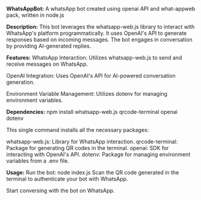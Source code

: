 **WhatsAppBot:**
A whatsApp bot created using openai API and what-appweb pack, written in node.js

**Description:**
This bot leverages the whatsapp-web.js library to interact with WhatsApp's platform programmatically. It uses OpenAI's API to generate responses based on incoming messages. The bot engages in conversation by providing AI-generated replies.

**Features:**
WhatsApp Interaction: Utilizes whatsapp-web.js to send and receive messages on WhatsApp.

OpenAI Integration: Uses OpenAI's API for AI-powered conversation generation.

Environment Variable Management: Utilizes dotenv for managing environment variables.

**Dependencies:**
npm install whatsapp-web.js qrcode-terminal openai dotenv

This single command installs all the necessary packages:

whatsapp-web.js: Library for WhatsApp interaction. 
qrcode-terminal: Package for generating QR codes in the terminal. 
openai: SDK for interacting with OpenAI's API. dotenv: 
Package for managing environment variables from a .env file.

**Usage:**
Run the bot:
node index.js
Scan the QR code generated in the terminal to authenticate your bot with WhatsApp.

Start conversing with the bot on WhatsApp.

